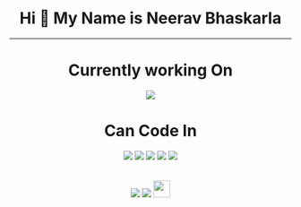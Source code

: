 <div align="center">
<h1> Hi 👋 My Name is Neerav Bhaskarla </h1>
<!-- <img src="https://media.giphy.com/media/zOvBKUUEERdNm/giphy.gif"> -->
  <hr>
<h1>Currently working On</h1>
<img src="https://media.giphy.com/media/USV0ym3bVWQJJmNu3N/giphy.gif">
  <h1>Can Code In</h1>
<div style="display:block-inline,padding:10px">
  <img src="https://img.icons8.com/color/96/000000/python.png">
  <img src="https://img.icons8.com/color/96/000000/java-coffee-cup-logo.png"/>
  <img src="https://img.icons8.com/color/96/000000/typescript.png"/>
  <img src="https://img.icons8.com/color/96/000000/javascript.png"/>
  <img src="https://img.icons8.com/color/96/000000/c-plus-plus-logo.png"/>
       </div>
<br/>
  <br/>
<div style="display:block-inline">
  <a href = "mailto: neeravbhaskarla@gmail.com"><img src="https://img.icons8.com/fluent/38/000000/gmail--v2.png"></a>
  <a href="https://stackoverflow.com/users/11688546/kindacoder" target="_blank"><img src="https://upload.wikimedia.org/wikipedia/commons/thumb/e/ef/Stack_Overflow_icon.svg/38px-Stack_Overflow_icon.svg.png"></a>
  <a href="https://www.linkedin.com/in/neerav-bhaskarla-a481a9192/" target="_blank"><img src="https://cdn4.iconfinder.com/data/icons/social-messaging-ui-color-shapes-2-free/128/social-linkedin-circle-512.png" height="30px"></a>
</div>
</div>

